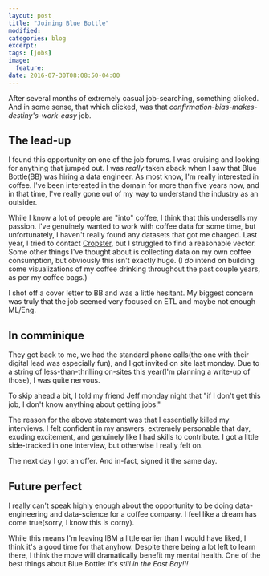 ```yaml
---
layout: post
title: "Joining Blue Bottle"
modified:
categories: blog
excerpt:
tags: [jobs]
image:
  feature:
date: 2016-07-30T08:08:50-04:00
---
```


After several months of extremely casual job-searching, something clicked. And in some sense, that which clicked, was that _confirmation-bias-makes-destiny's-work-easy_ job.

## The lead-up

I found this opportunity on one of the job forums. I was cruising and looking for anything that jumped out. I was _really_ taken aback when I saw that Blue Bottle(BB) was hiring a data engineer. As most know, I'm really interested in coffee. I've been interested in the domain for more than five years now, and in that time, I've really gone out of my way to understand the industry as an outsider.

While I know a lot of people are "into" coffee, I think that this undersells my passion. I've genuinely wanted to work with coffee data for some time, but unfortunately, I haven't really found any datasets that got me charged. Last year, I tried to contact [Cropster](https://www.cropster.com/), but I struggled to find a reasonable vector. Some other things I've thought about is collecting data on my own coffee consumption, but obviously this isn't exactly huge. (I _do_ intend on building some visualizations of my coffee drinking throughout the past couple years, as per my coffee bags.)

I shot off a cover letter to BB and was a little hesitant. My biggest concern was truly that the job seemed very focused on ETL and maybe not enough ML/Eng.

## In comminique

They got back to me, we had the standard phone calls(the one with their digital lead was especially fun), and I got invited on site last monday. Due to a string of less-than-thrilling on-sites this year(I'm planning a write-up of those), I was quite nervous.

To skip ahead a bit, I told my friend Jeff monday night that "if I don't get this job, I don't know anything about getting jobs."

The reason for the above statement was that I essentially killed my interviews. I felt confident in my answers, extremely personable that day, exuding excitement, and genuinely like I had skills to contribute. I got a little side-tracked in one interview, but otherwise I really felt on.

The next day I got an offer. And in-fact, signed it the same day.

## Future perfect

I really can't speak highly enough about the opportunity to be doing data-engineering and data-science for a coffee company. I feel like a dream has come true(sorry, I know this is corny).

While this means I'm leaving IBM a little earlier than I would have liked, I think it's a good time for that anyhow. Despite there being a lot left to learn there, I think the move will dramatically benefit my mental health. One of the best things about Blue Bottle: _it's still in the East Bay!!!_
